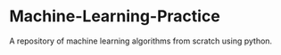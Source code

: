 # Machine-Learning-Practice

A repository of machine learning algorithms from scratch using python.
